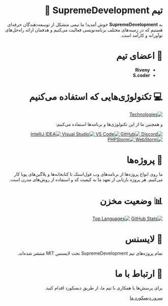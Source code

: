 <div dir="rtl">
  <h1>تیم SupremeDevelopment 🚀</h1>
  <p>به <strong>SupremeDevelopment</strong> خوش آمدید! ما تیمی متشکل از توسعه‌دهندگان حرفه‌ای هستیم که در زمینه‌های مختلف برنامه‌نویسی فعالیت می‌کنیم و هدفمان ارائه راه‌حل‌های نوآورانه و کارآمد است.</p>

  <h1>👥 اعضای تیم</h1>
  <ul>
    <li><strong>Riveny</strong></li>
    <li><strong>S.coder</strong></li>
  </ul>

  <h1>💻 تکنولوژی‌هایی که استفاده می‌کنیم</h1>
  <a href="#."><img src="https://skillicons.dev/icons?i=typescript,javascript,php,java,python,html,css,minecraft" alt="Technologies"></a>
  
  <p>و همچنین ما از این تکنولوژی‌ها و برنامه‌ها استفاده می‌کنیم:</p>
  <a href="#."><img src="https://devicon.dev/devicon.git/icons/discord/discord-original.svg" alt="Discord">
  <img src="https://devicon.dev/devicon.git/icons/github/github-original.svg" alt="GitHub">
  <img src="https://devicon.dev/devicon.git/icons/vscode/vscode-original.svg" alt="VS Code">
  <img src="https://devicon.dev/devicon.git/icons/visualstudio/visualstudio-original.svg" alt="Visual Studio">
  <img src="https://devicon.dev/devicon.git/icons/intellij/intellij-original.svg" alt="IntelliJ IDEA">
  <img src="https://devicon.dev/devicon.git/icons/webstorm/webstorm-original.svg" alt="WebStorm">
  <img src="https://devicon.dev/devicon.git/icons/phpstorm/phpstorm-original.svg" alt="PHPStorm"></a>

  <h1>🚀 پروژه‌ها</h1>
  <p>ما روی انواع پروژه‌ها از برنامه‌های وب فول‌استک تا کتابخانه‌ها و پلاگین‌های پویا کار می‌کنیم. هر پروژه بازتابی از تعهد ما به کیفیت کد و استفاده از روش‌های مدرن است.</p>

  <h1>📊 وضعیت مخزن</h1>
  <a href="#."><img src="https://github-readme-stats.vercel.app/api?username=SupremeDevelopment&show_icons=true&include_all_commits=true&theme=buefy&hide_border=true" alt="GitHub Stats"></a>
  <a href="#."><img src="https://github-readme-stats.vercel.app/api/top-langs/?username=SupremeDevelopment&layout=compact&theme=buefy&hide_border=true" alt="Top Languages"></a>
  
  <h1>📄 لایسنس</h1>
  <p>تمام پروژه‌های تیم SupremeDevelopment تحت لایسنس MIT منتشر شده‌اند.</p>

  <h1>🤝 ارتباط با ما</h1>
  <p>برای پرسش‌ها یا همکاری با تیم ما، از طریق دیسکورد اقدام کنید.</p>
  <p><a href="https://discord.gg/Bz6QrassgH">سرور دیسکورد ما</a></p>
</div>
